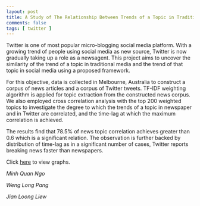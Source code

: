 ```yaml
---
layout: post
title: A Study of The Relationship Between Trends of a Topic in Traditional Media and Twitter
comments: false
tags: [ twitter ]
---
```


Twitter is one of most popular micro-blogging social media platform. With a growing trend of people using social media as new source, Twitter is now gradually taking up a role as a newsagent. This project aims to uncover the similarity of the trend of a topic in traditional media and the trend of that topic in social media using a proposed framework. 

For this objective, data is collected in Melbourne, Australia to construct a corpus of news articles and a corpus of Twitter tweets. TF-IDF weighting algorithm is applied for topic extraction from the constructed news corpus. We also employed cross correlation analysis with the top 200 weighted topics to investigate the degree to which the trends of a topic in newspaper and in Twitter are correlated, and the time-lag at which the maximum correlation is achieved.

The results find that 78.5% of news topic correlation achieves greater than 0.6 which is a significant relation. The observation is further backed by distribution of time-lag as in a significant number of cases, Twitter reports breaking news faster than newspapers.


Click [here](/fit5125) to view graphs.

_Minh Quan Ngo_ 

_Weng Long Pang_

_Jian Loong Liew_
